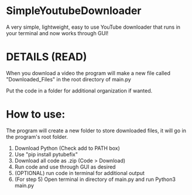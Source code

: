# SimpleYoutubeDownloader
A very simple, lightweight, easy to use YouTube downloader that runs in your terminal and now works through GUI!

# DETAILS (READ)

When you download a video the program will make a new file called "Downloaded_Files" in the root directory of main.py

Put the code in a folder for additional organization if wanted.

# How to use:
The program will create a new folder to store downloaded files, it will go in the program's root folder.
1. Download Python (Check add to PATH box)
2. Use "pip install pytubefix"
3. Download all code as .zip (Code > Download)
4. Run code and use through GUI as desired
5. (OPTIONAL) run code in terminal for additional output
6. (For step 5) Open terminal in directory of main.py and run Python3 main.py
